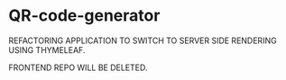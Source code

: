 # QR-code-generator

REFACTORING APPLICATION TO SWITCH TO SERVER SIDE RENDERING USING THYMELEAF.

FRONTEND REPO WILL BE DELETED.
